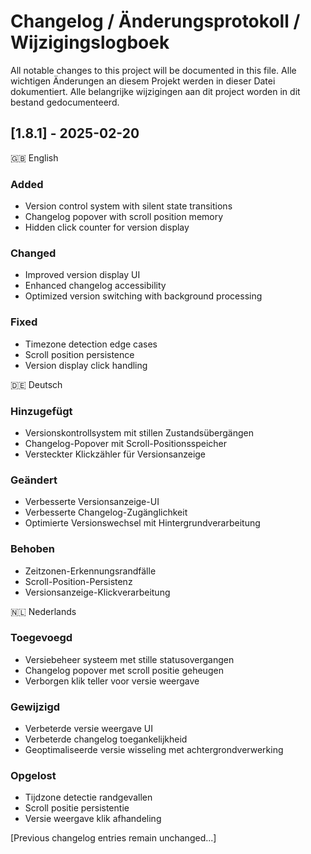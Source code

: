 # Changelog / Änderungsprotokoll / Wijzigingslogboek

All notable changes to this project will be documented in this file.
Alle wichtigen Änderungen an diesem Projekt werden in dieser Datei dokumentiert.
Alle belangrijke wijzigingen aan dit project worden in dit bestand gedocumenteerd.

## [1.8.1] - 2025-02-20

🇬🇧 English
### Added
- Version control system with silent state transitions
- Changelog popover with scroll position memory
- Hidden click counter for version display

### Changed
- Improved version display UI
- Enhanced changelog accessibility
- Optimized version switching with background processing

### Fixed
- Timezone detection edge cases
- Scroll position persistence
- Version display click handling

🇩🇪 Deutsch
### Hinzugefügt
- Versionskontrollsystem mit stillen Zustandsübergängen
- Changelog-Popover mit Scroll-Positionsspeicher
- Versteckter Klickzähler für Versionsanzeige

### Geändert
- Verbesserte Versionsanzeige-UI
- Verbesserte Changelog-Zugänglichkeit
- Optimierte Versionswechsel mit Hintergrundverarbeitung

### Behoben
- Zeitzonen-Erkennungsrandfälle
- Scroll-Position-Persistenz
- Versionsanzeige-Klickverarbeitung

🇳🇱 Nederlands
### Toegevoegd
- Versiebeheer systeem met stille statusovergangen
- Changelog popover met scroll positie geheugen
- Verborgen klik teller voor versie weergave

### Gewijzigd
- Verbeterde versie weergave UI
- Verbeterde changelog toegankelijkheid
- Geoptimaliseerde versie wisseling met achtergrondverwerking

### Opgelost
- Tijdzone detectie randgevallen
- Scroll positie persistentie
- Versie weergave klik afhandeling

[Previous changelog entries remain unchanged...]